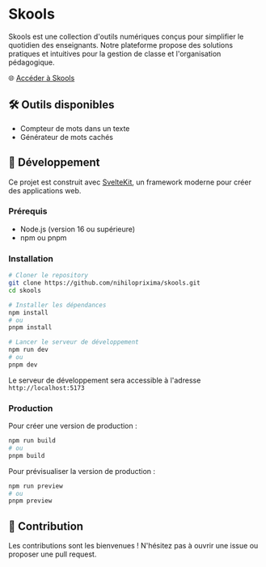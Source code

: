 # Skools

Skools est une collection d'outils numériques conçus pour simplifier le quotidien des enseignants. Notre plateforme propose des solutions pratiques et intuitives pour la gestion de classe et l'organisation pédagogique.

🌐 [Accéder à Skools](https://skools.vercel.app/)

## 🛠 Outils disponibles

- Compteur de mots dans un texte
- Générateur de mots cachés

## 🚀 Développement

Ce projet est construit avec [SvelteKit](https://kit.svelte.dev/), un framework moderne pour créer des applications web.

### Prérequis

- Node.js (version 16 ou supérieure)
- npm ou pnpm

### Installation

```bash
# Cloner le repository
git clone https://github.com/nihiloprixima/skools.git
cd skools

# Installer les dépendances
npm install
# ou
pnpm install

# Lancer le serveur de développement
npm run dev
# ou
pnpm dev
```

Le serveur de développement sera accessible à l'adresse `http://localhost:5173`

### Production

Pour créer une version de production :

```bash
npm run build
# ou
pnpm build
```

Pour prévisualiser la version de production :

```bash
npm run preview
# ou
pnpm preview
```

## 🤝 Contribution

Les contributions sont les bienvenues ! N'hésitez pas à ouvrir une issue ou proposer une pull request.